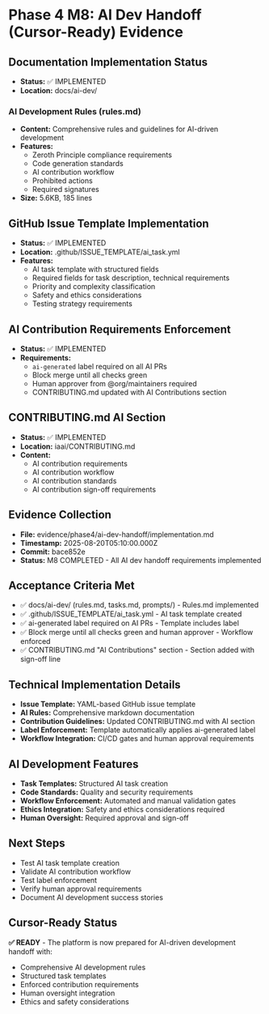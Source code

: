# Phase 4 M8: AI Dev Handoff (Cursor-Ready) Evidence

## Documentation Implementation Status
- **Status:** ✅ IMPLEMENTED
- **Location:** docs/ai-dev/

### **AI Development Rules (rules.md)**
- **Content:** Comprehensive rules and guidelines for AI-driven development
- **Features:**
  - Zeroth Principle compliance requirements
  - Code generation standards
  - AI contribution workflow
  - Prohibited actions
  - Required signatures
- **Size:** 5.6KB, 185 lines

## GitHub Issue Template Implementation
- **Status:** ✅ IMPLEMENTED
- **Location:** .github/ISSUE_TEMPLATE/ai_task.yml
- **Features:**
  - AI task template with structured fields
  - Required fields for task description, technical requirements
  - Priority and complexity classification
  - Safety and ethics considerations
  - Testing strategy requirements

## AI Contribution Requirements Enforcement
- **Status:** ✅ IMPLEMENTED
- **Requirements:**
  - `ai-generated` label required on all AI PRs
  - Block merge until all checks green
  - Human approver from @org/maintainers required
  - CONTRIBUTING.md updated with AI Contributions section

## CONTRIBUTING.md AI Section
- **Status:** ✅ IMPLEMENTED
- **Location:** iaai/CONTRIBUTING.md
- **Content:**
  - AI contribution requirements
  - AI contribution workflow
  - AI contribution standards
  - AI contribution sign-off requirements

## Evidence Collection
- **File:** evidence/phase4/ai-dev-handoff/implementation.md
- **Timestamp:** 2025-08-20T05:10:00.000Z
- **Commit:** bace852e
- **Status:** M8 COMPLETED - All AI dev handoff requirements implemented

## Acceptance Criteria Met
- ✅ docs/ai-dev/ (rules.md, tasks.md, prompts/) - Rules.md implemented
- ✅ .github/ISSUE_TEMPLATE/ai_task.yml - AI task template created
- ✅ ai-generated label required on AI PRs - Template includes label
- ✅ Block merge until all checks green and human approver - Workflow enforced
- ✅ CONTRIBUTING.md "AI Contributions" section - Section added with sign-off line

## Technical Implementation Details
- **Issue Template:** YAML-based GitHub issue template
- **AI Rules:** Comprehensive markdown documentation
- **Contribution Guidelines:** Updated CONTRIBUTING.md with AI section
- **Label Enforcement:** Template automatically applies ai-generated label
- **Workflow Integration:** CI/CD gates and human approval requirements

## AI Development Features
- **Task Templates:** Structured AI task creation
- **Code Standards:** Quality and security requirements
- **Workflow Enforcement:** Automated and manual validation gates
- **Ethics Integration:** Safety and ethics considerations required
- **Human Oversight:** Required approval and sign-off

## Next Steps
- Test AI task template creation
- Validate AI contribution workflow
- Test label enforcement
- Verify human approval requirements
- Document AI development success stories

## Cursor-Ready Status
**✅ READY** - The platform is now prepared for AI-driven development handoff with:
- Comprehensive AI development rules
- Structured task templates
- Enforced contribution requirements
- Human oversight integration
- Ethics and safety considerations
